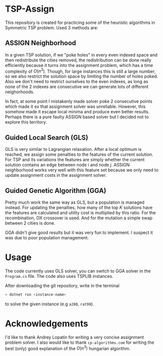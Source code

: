 # TSP-Assign
This repository is created for practicing some of the heuristic algorithms in Symmetric TSP problem. Used 3 methods are:

## ASSIGN Neighborhood
In a given TSP solution, if we "poke holes" in every even indexed space and then redistribute the cities removed, the redistribution can be done really efficiently because it turns into the assignment problem, which has a time complexity of $O(n^3)$. Though, for large instances this is still a large number, so we also restrict the solution space by limiting the number of holes poked. Also we don't need to restrict ourselves to the even indexes, as long as none of the 2 indexes are consecutive we can generate lots of different neighorhoods.

In fact, at some point I mistakenly made solver poke 2 consecutive points which made it so that assignment solver was unreliable. However, this somehow made it escape local minima and produce even better results. Perhaps there is a pure faulty ASSIGN based solver but I decided not to explore this territory.

## Guided Local Search (GLS)
GLS is very similar to Lagrangian relaxation. After a local optimum is reached, we assign some penalties to the features of the current solution. For TSP and its variations the features are simply whether the current solution contains an edge between node $i$ and node $j$. ASSIGN neighborhood works very well with this feature set because we only need to update assignment costs in the assignment solver. 

## Guided Genetic Algorithm (GGA)
Pretty much work the same way as GLS, but a population is managed instead. For updating the penalties, how many of the top $K$ solutions have the features are calculated and utility cost is multiplied by this ratio. For the recombination, OX crossover is used. And for the mutation a simple swap between 2 cities is done.

GGA didn't give good results but it was very fun to implement. I suspect it was due to poor population management. 

# Usage
The code currently uses GLS solver, you can switch to GGA solver in the `Program.cs` file. The code also uses TSPLIB instances.

After downloading the git repository, write in the terminal
```bash
> dotnet run <instance-name>
```
to solve the given instance (e.g `a280`, `rat99`).

# Acknowledgements
I'd like to thank Andrey Lopatin for writing a very concise assignment problem solver. I also would like to thank `cp-algorithms.com` for writing the best (only) good explanation of the $O(n^3)$ hungarian algorithm.